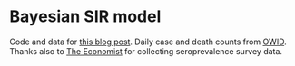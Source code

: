 # Bayesian SIR model

Code and data for [this blog post](http://mikeinnes.github.io/2020/12/17/covid-gp.html). Daily case and death counts from [OWID](https://ourworldindata.org/coronavirus-source-data). Thanks also to [The Economist](https://github.com/TheEconomist/Grim-Tallies) for collecting seroprevalence survey data.
